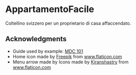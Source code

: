# AppartamentoFacile
Coltellino svizzero per un proprietario di casa affaccendato.

## Acknowledgments
* Guide used by example: <a href="https://codelabs.developers.google.com/codelabs/mdc-101-java/" title="MDC">MDC 101</a>
* Home icon made by <a href="https://www.flaticon.com/authors/freepik" title="Freepik">Freepik</a> from <a href="https://www.flaticon.com/" title="Flaticon">www.flaticon.com</a>
* Menu arrow made by Icons made by <a href="https://www.flaticon.com/authors/kiranshastry" title="Kiranshastry">Kiranshastry</a> from <a href="https://www.flaticon.com/" title="Flaticon"> www.flaticon.com</a>

